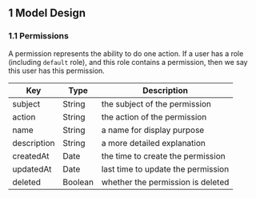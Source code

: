 ## 1 Model Design

### 1.1 Permissions

A permission represents the ability to do one action. If a user has a role (including `default` role), and this role contains a permission, then we say this user has this permission.

|Key|Type|Description|
|---|---|---|
|subject|String|the subject of the permission|
|action|String|the action of the permission|
|name|String|a name for display purpose|
|description|String|a more detailed explanation|
|createdAt|Date|the time to create the permission|
|updatedAt|Date|last time to update the permission|
|deleted|Boolean|whether the permission is deleted|

